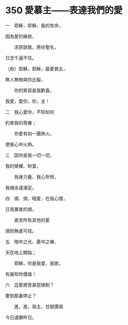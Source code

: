 # 350 愛慕主——表達我們的愛

一　耶穌，耶穌，我的性命，

因為愛的緣故，

　　求原諒我，將你聖名，

日念千遍不住。

（和）耶穌，耶穌，最愛救主，

無人無物與你比擬，

　　你的笑容是我歡喜，

我愛，愛你，你，主！

二　我心愛你，不知如何

約束我的奇樂；

　　你愛有如一團熱火，

使我心中火熱。

三　因你是我一切一切，

我的榮耀、財富，

　　我身力量、我心所悅，

我魂永遠滿足。

四　燒、燒，哦愛，在我心懷，

日夜厲害的燒，

　　直至所有其他的愛

燒到無處可找。

五　暗中之光、憂中之樂、

天在地上開始；

　　耶穌，你是我愛、我歌，

有誰知你價值！

六　這愛將受甚麼限制？

要到那裏停止？

　　進，進，我主，甘甜價值

今日遠勝昨日。

